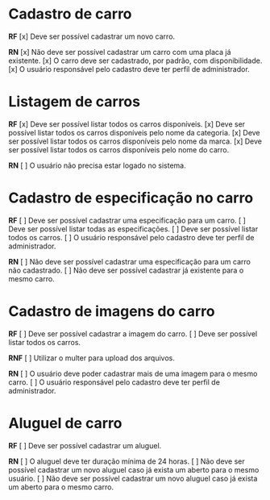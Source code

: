 # Cadastro de carro

**RF**
[x] Deve ser possível cadastrar um novo carro.

**RN**
[x] Não deve ser possível cadastrar um carro com uma placa já existente.
[x] O carro deve ser cadastrado, por padrão, com disponibilidade.
[x] O usuário responsável pelo cadastro deve ter perfil de administrador.

# Listagem de carros

**RF**
[x] Deve ser possível listar todos os carros disponíveis.
[x] Deve ser possível listar todos os carros disponíveis pelo nome da categoria.
[x] Deve ser possível listar todos os carros disponíveis pelo nome da marca.
[x] Deve ser possível listar todos os carros disponíveis pelo nome do carro.

**RN**
[ ] O usuário não precisa estar logado no sistema.

# Cadastro de especificação no carro

**RF**
[ ] Deve ser possível cadastrar uma especificação para um carro.
[ ] Deve ser possível listar todas as especificações.
[ ] Deve ser possível listar todos os carros.
[ ] O usuário responsável pelo cadastro deve ter perfil de administrador.

**RN**
[ ] Não deve ser possível cadastrar uma especificação para um carro não cadastrado.
[ ] Não deve ser possível cadastrar já existente para o mesmo carro.

# Cadastro de imagens do carro

**RF**
[ ] Deve ser possível cadastrar a imagem do carro.
[ ] Deve ser possível listar todos os carros.

**RNF**
[ ] Utilizar o multer para upload dos arquivos.

**RN**
[ ] O usuário deve poder cadastrar mais de uma imagem para o mesmo carro.
[ ] O usuário responsável pelo cadastro deve ter perfil de administrador.

# Aluguel de carro

**RF**
[ ] Deve ser possível cadastrar um aluguel.

**RN**
[ ] O aluguel deve ter duração mínima de 24 horas.
[ ] Não deve ser possível cadastrar um novo aluguel caso já exista um aberto para o mesmo usuário.
[ ] Não deve ser possível cadastrar um novo aluguel caso já exista um aberto para o mesmo carro.


